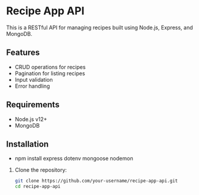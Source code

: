 # Recipe App API

This is a RESTful API for managing recipes built using Node.js, Express, and MongoDB.

## Features

- CRUD operations for recipes
- Pagination for listing recipes
- Input validation
- Error handling

## Requirements

- Node.js v12+
- MongoDB

## Installation
- npm install express dotenv mongoose nodemon

1. Clone the repository:

   ```bash
   git clone https://github.com/your-username/recipe-app-api.git
   cd recipe-app-api
